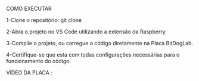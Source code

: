 COMO EXECUTAR

1-Clone o repositório: git clone

2-Abra o projeto no VS Code utilizando a extensão da Raspberry.

3-Compile o projeto, ou carregue o código diretamente na Placa BitDogLab.

4-Certifique-se que esta com todas configurações necessárias para o funcionamento do código.

VÍDEO DA PLACA : 
